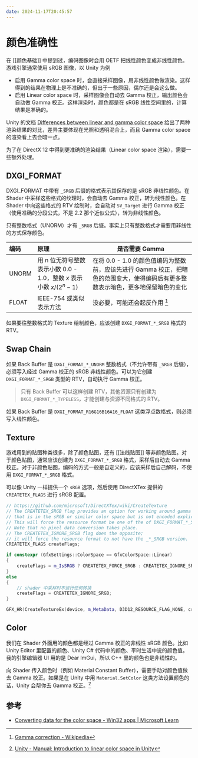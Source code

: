 ```yaml
---
date: 2024-11-17T20:45:57
---
```


# 颜色准确性

在 [[颜色基础]] 中提到过，编码图像时会用 OETF 把线性颜色变成非线性颜色。游戏引擎通常使用 sRGB 图像，以 Unity 为例

- 启用 Gamma color space 时，会直接采样图像，用非线性颜色做渲染。这样得到的结果在物理上是不准确的，但出于一些原因，偶尔还是会这么做。
- 启用 Linear color space 时，采样图像会自动去 Gamma 校正，输出颜色会自动做 Gamma 校正。这样渲染时，颜色都是在 sRGB 线性空间里的，计算结果是准确的。

Unity 的文档 [Differences between linear and gamma color space](https://docs.unity3d.com/6000.0/Documentation/Manual/differences-linear-gamma-color-space.html) 给出了两种渲染结果的对比，差异主要体现在光照和透明混合上，而且 Gamma color space 的渲染看上去会暗一点。

为了在 DirectX 12 中得到更准确的渲染结果（Linear color space 渲染），需要一些额外处理。

## DXGI_FORMAT

DXGI_FORMAT 中带有 `_SRGB` 后缀的格式表示其保存的是 sRGB 非线性颜色。在 Shader 中采样这些格式的纹理时，会自动去 Gamma 校正，转为线性颜色。在 Shader 中向这些格式的 RTV 绘制时，会自动对 `SV_Target` 进行 Gamma 校正（使用准确的分段公式，不是 2.2 那个近似公式），转为非线性颜色。

只有整数格式（UNORM）才有 `_SRGB` 后缀。事实上只有整数格式才需要用非线性的方式保存颜色。

| 编码    | 原理                                               | 是否需要 Gamma                                                                |
| :---- | :----------------------------------------------- | ------------------------------------------------------------------------- |
| UNORM | 用 n 位无符号整数表示小数 0.0 - 1.0，整数 $x$ 表示小数 $x/(2^n-1)$ | 在将 0.0 - 1.0 的颜色值编码为整数前，应该先进行 Gamma 校正，把暗色的范围变大，使得编码后有更多整数表示暗色，更多地保留暗色的变化 |
| FLOAT | IEEE-754 或类似表示方法                                 | 没必要，可能还会起反作用 [^1]                                                         |

如果要往整数格式的 Texture 绘制颜色，应该创建 `DXGI_FORMAT_*_SRGB` 格式的 RTV。

## Swap Chain

如果 Back Buffer 是 `DXGI_FORMAT_*_UNORM` 整数格式（不允许带有 `_SRGB` 后缀），必须写入经过 Gamma 校正的 sRGB 非线性颜色。可以为它创建 `DXGI_FORMAT_*_SRGB` 类型的 RTV，自动执行 Gamma 校正。

> 只有 Back Buffer 可以这样创建 RTV，其他资源只有创建为 `DXGI_FORMAT_*_TYPELESS`，才能创建与资源不同格式的 RTV。

如果 Back Buffer 是 `DXGI_FORMAT_R16G16B16A16_FLOAT` 这类浮点数格式，则必须写入线性颜色。

## Texture

游戏用到的贴图种类很多，除了颜色贴图，还有 [[法线贴图]] 等非颜色贴图。对于颜色贴图，通常应该创建为 `DXGI_FORMAT_*_SRGB` 格式，采样后自动去 Gamma 校正。对于非颜色贴图，编码的方式一般是自定义的，应该采样后自己解码，不使用 `DXGI_FORMAT_*_SRGB` 格式。

可以像 Unity 一样提供一个 `sRGB` 选项，然后使用 DirectXTex 提供的 `CREATETEX_FLAGS` 进行 sRGB 配置。

``` cpp
// https://github.com/microsoft/DirectXTex/wiki/CreateTexture
// The CREATETEX_SRGB flag provides an option for working around gamma issues with content
// that is in the sRGB or similar color space but is not encoded explicitly as an SRGB format.
// This will force the resource format be one of the of DXGI_FORMAT_*_SRGB formats if it exist.
// Note that no pixel data conversion takes place.
// The CREATETEX_IGNORE_SRGB flag does the opposite;
// it will force the resource format to not have the _*_SRGB version.
CREATETEX_FLAGS createFlags;

if constexpr (GfxSettings::ColorSpace == GfxColorSpace::Linear)
{
    createFlags = m_IsSRGB ? CREATETEX_FORCE_SRGB : CREATETEX_IGNORE_SRGB;
}
else
{
    // shader 中采样时不进行任何转换
    createFlags = CREATETEX_IGNORE_SRGB;
}

GFX_HR(CreateTextureEx(device, m_MetaData, D3D12_RESOURCE_FLAG_NONE, createFlags, &m_Resource));
```

## Color

我们在 Shader 外面用的颜色都是经过 Gamma 校正的非线性 sRGB 颜色。比如 Unity Editor 里配置的颜色、Unity C# 代码中的颜色、平时生活中说的颜色值。我的引擎编辑器 UI 用的是 Dear ImGui，所以 C++ 里的颜色也是非线性的。

向 Shader 传入颜色时（例如 Material Constant Buffer），需要手动对颜色值做去 Gamma 校正。如果是在 Unity 中用 `Material.SetColor` 这类方法设置颜色的话，Unity 会帮你去 Gamma 校正。[^2]

## 参考

- [Converting data for the color space - Win32 apps | Microsoft Learn](https://learn.microsoft.com/en-us/windows/win32/direct3ddxgi/converting-data-color-space)

[^1]: [Gamma correction - Wikipedia](https://en.wikipedia.org/wiki/Gamma_correction)
[^2]: [Unity - Manual: Introduction to linear color space in Unity](https://docs.unity3d.com/6000.0/Documentation/Manual/linear-color-space.html)
